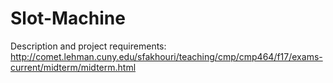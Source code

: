 # Slot-Machine

Description and project requirements:
http://comet.lehman.cuny.edu/sfakhouri/teaching/cmp/cmp464/f17/exams-current/midterm/midterm.html
